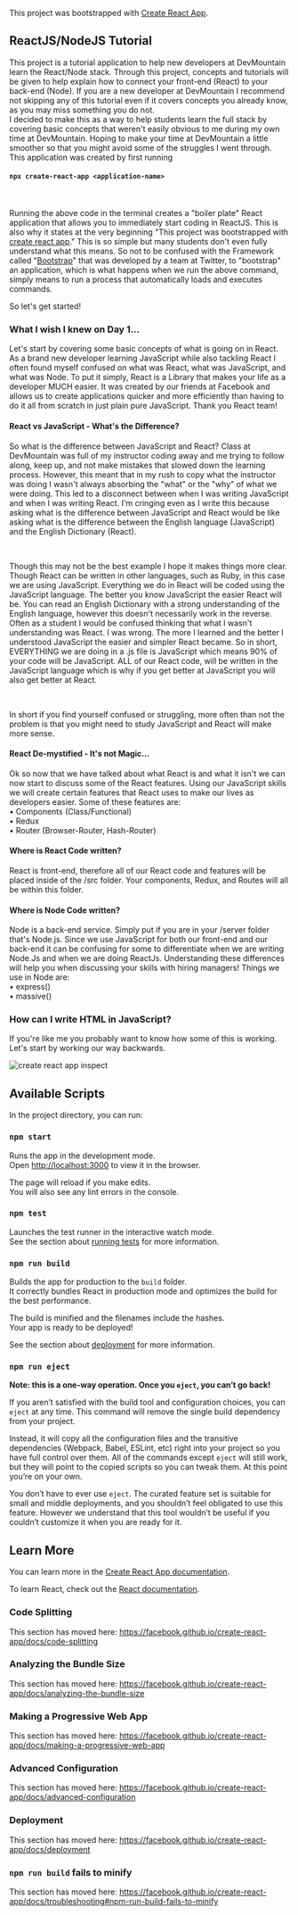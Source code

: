 This project was bootstrapped with [Create React App](https://github.com/facebook/create-react-app).
## ReactJS/NodeJS Tutorial
This project is a tutorial application to help new developers at DevMountain learn the React/Node stack. Through this project, concepts and tutorials will be given to help explain how to connect your front-end (React) to your back-end (Node). If you are a new developer at DevMountain I recommend not skipping any of this tutorial even if it covers concepts you already know, as you may miss something you do not.
<br/>
I decided to make this as a way to help students learn the full stack by covering basic concepts that weren't easily obvious to me during my own time at DevMountain. Hoping to make your time at DevMountain a little smoother so that you might avoid some of the struggles I went through.
<br/>
This application was created by first running
<br/> 

#### `npx create-react-app <application-name>`

<br/>

Running the above code in the terminal creates a "boiler plate" React application that allows you to immediately start coding in ReactJS. This is also why it states at the very beginning "This project was bootstrapped with [create react app](https://github.com/facebook/create-react-app)." This is so simple but many students don't even fully understand what this means. So not to be confused with the Framework called "[Bootstrap](https://getbootstrap.com/)" that was developed by a team at Twitter, to "bootstrap" an application, which is what happens when we run the above command, simply means to run a process that automatically loads and executes commands.

So let's get started!

### What I wish I knew on Day 1...
Let's start by covering some basic concepts of what is going on in React. As a brand new developer learning JavaScript while also tackling React I often found myself confused on what was React, what was JavaScript, and what was Node. To put it simply, React is a Library that makes your life as a developer MUCH easier. It was created by our friends at Facebook and allows us to create applications quicker and more efficiently than having to do it all from scratch in just plain pure JavaScript. Thank you React team!
<br/>

#### React vs JavaScript - What's the Difference?

So what is the difference between JavaScript and React? Class at DevMountain was full of my instructor coding away and me trying to follow along, keep up, and not make mistakes that slowed down the learning process. However, this meant that in my rush to copy what the instructor was doing I wasn't always absorbing the "what" or the "why" of what we were doing. This led to a disconnect between when I was writing JavaScript and when I was writing React. I'm cringing even as I write this because asking what is the difference between JavaScript and React would be like asking what is the difference between the English language (JavaScript) and the English Dictionary (React). 

<br/>

Though this may not be the best example I hope it makes things more clear. Though React can be written in other languages, such as Ruby, in this case we are using JavaScript. Everything we do in React will be coded using the JavaScript language. The better you know JavaScript the easier React will be. You can read an English Dictionary with a strong understanding of the English language, however this doesn't necessarily work in the reverse. Often as a student I would be confused thinking that what I wasn't understanding was React. I was wrong. The more I learned and the better I understood JavaScript the easier and simpler React became. So in short, EVERYTHING we are doing in a .js file is JavaScript which means 90% of your code will be JavaScript. ALL of our React code, will be written in the JavaScript language which is why if you get better at JavaScript you will also get better at React.

<br/>

In short if you find yourself confused or struggling, more often than not the problem is that you might need to study JavaScript and React will make more sense.

#### React De-mystified - It's not Magic... 
Ok so now that we have talked about what React is and what it isn't we can now start to discuss some of the React features. Using our JavaScript skills we will create certain features that React uses to make our lives as developers easier. Some of these features are:
<br/>
• Components (Class/Functional)
<br/>
• Redux
<br/>
• Router (Browser-Router, Hash-Router)
<br/>

#### Where is React Code written?
React is front-end, therefore all of our React code and features will be placed inside of the /src folder. Your components, Redux, and Routes will all be within this folder. 
#### Where is Node Code written?
Node is a back-end service. Simply put if you are in your /server folder that's Node.js. Since we use JavaScript for both our front-end and our back-end it can be confusing for some to differentiate when we are writing Node.Js and when we are doing ReactJs. Understanding these differences will help you when discussing your skills with hiring managers! Things we use in Node are:
<br/>
• express()
<br/>
• massive()
<br/>

### How can I write HTML in JavaScript?
If you're like me you probably want to know how some of this is working. Let's start by working our way backwards. 

![create react app inspect](/src/images/inspect-app-child)



## Available Scripts

In the project directory, you can run:

### `npm start`

Runs the app in the development mode.<br />
Open [http://localhost:3000](http://localhost:3000) to view it in the browser.

The page will reload if you make edits.<br />
You will also see any lint errors in the console.

### `npm test`

Launches the test runner in the interactive watch mode.<br />
See the section about [running tests](https://facebook.github.io/create-react-app/docs/running-tests) for more information.

### `npm run build`

Builds the app for production to the `build` folder.<br />
It correctly bundles React in production mode and optimizes the build for the best performance.

The build is minified and the filenames include the hashes.<br />
Your app is ready to be deployed!

See the section about [deployment](https://facebook.github.io/create-react-app/docs/deployment) for more information.

### `npm run eject`

**Note: this is a one-way operation. Once you `eject`, you can’t go back!**

If you aren’t satisfied with the build tool and configuration choices, you can `eject` at any time. This command will remove the single build dependency from your project.

Instead, it will copy all the configuration files and the transitive dependencies (Webpack, Babel, ESLint, etc) right into your project so you have full control over them. All of the commands except `eject` will still work, but they will point to the copied scripts so you can tweak them. At this point you’re on your own.

You don’t have to ever use `eject`. The curated feature set is suitable for small and middle deployments, and you shouldn’t feel obligated to use this feature. However we understand that this tool wouldn’t be useful if you couldn’t customize it when you are ready for it.

## Learn More

You can learn more in the [Create React App documentation](https://facebook.github.io/create-react-app/docs/getting-started).

To learn React, check out the [React documentation](https://reactjs.org/).

### Code Splitting

This section has moved here: https://facebook.github.io/create-react-app/docs/code-splitting

### Analyzing the Bundle Size

This section has moved here: https://facebook.github.io/create-react-app/docs/analyzing-the-bundle-size

### Making a Progressive Web App

This section has moved here: https://facebook.github.io/create-react-app/docs/making-a-progressive-web-app

### Advanced Configuration

This section has moved here: https://facebook.github.io/create-react-app/docs/advanced-configuration

### Deployment

This section has moved here: https://facebook.github.io/create-react-app/docs/deployment

### `npm run build` fails to minify

This section has moved here: https://facebook.github.io/create-react-app/docs/troubleshooting#npm-run-build-fails-to-minify
